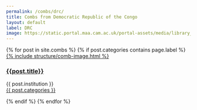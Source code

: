 ```yaml
---
permalink: /combs/drc/
title: Combs from Democratic Republic of the Congo
layout: default
label: DRC
image: https://static.portal.maa.cam.ac.uk/portal-assets/media/library_images/thumbnail/662125_1948.2339_A_001.jpg
---
```

<div class="container mb-3">
  <div class="row">
  {% for post in site.combs %}
    {% if post.categories contains page.label %}
    <div class="col-md-4 mb-3">
      <div class="card h-100" >
        <a href="{{ post.url }}" class="stretched-link">
        {% include structure/comb-image.html %}
        </a>
        <div class="card-body">
          <h3 class="lead mt-2">
            <a href="{{ post.url }}" class="stretched-link">{{post.title}}</a>
          </h3>
          <p>
            {{ post.institution }}<br/>
            <a href="btn btn-info">{{ post.categories }}</a>
          </p>
        </div>
      </div>
    </div>
    {% endif %}
  {% endfor %}
  </div>
</div>
